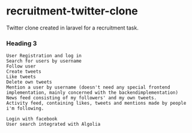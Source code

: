 # recruitment-twitter-clone
Twitter clone created in laravel for a recruitment task.

### Heading 3 ###
    User Registration and log in
    Search for users by username
    Follow user
    Create tweets
    Like tweets
    Delete own tweets
    Mention a user by username (doesn't need any special frontend implementation, mainly concerned with the backendimplementation)
    News feed consisting of my followers' and my own tweets.
    Activity feed, containing likes, tweets and mentions made by people i'm following.

    Login with facebook
    User search integrated with Algolia
